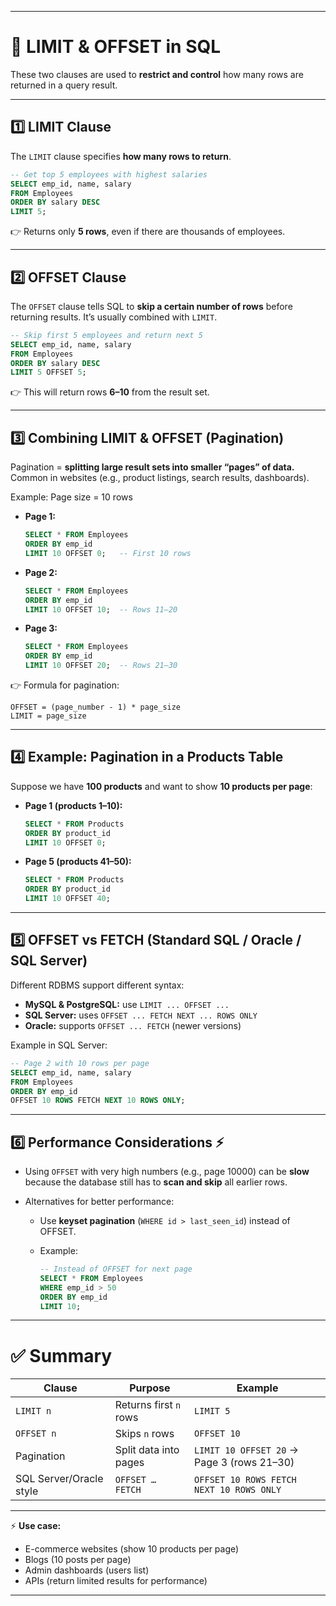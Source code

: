 
---

# 📘 LIMIT & OFFSET in SQL

These two clauses are used to **restrict and control** how many rows are returned in a query result.

---

## 1️⃣ LIMIT Clause

The `LIMIT` clause specifies **how many rows to return**.

```sql
-- Get top 5 employees with highest salaries
SELECT emp_id, name, salary
FROM Employees
ORDER BY salary DESC
LIMIT 5;
```

👉 Returns only **5 rows**, even if there are thousands of employees.

---

## 2️⃣ OFFSET Clause

The `OFFSET` clause tells SQL to **skip a certain number of rows** before returning results.
It’s usually combined with `LIMIT`.

```sql
-- Skip first 5 employees and return next 5
SELECT emp_id, name, salary
FROM Employees
ORDER BY salary DESC
LIMIT 5 OFFSET 5;
```

👉 This will return rows **6–10** from the result set.

---

## 3️⃣ Combining LIMIT & OFFSET (Pagination)

Pagination = **splitting large result sets into smaller “pages” of data.**
Common in websites (e.g., product listings, search results, dashboards).

Example: Page size = 10 rows

* **Page 1:**

  ```sql
  SELECT * FROM Employees
  ORDER BY emp_id
  LIMIT 10 OFFSET 0;   -- First 10 rows
  ```

* **Page 2:**

  ```sql
  SELECT * FROM Employees
  ORDER BY emp_id
  LIMIT 10 OFFSET 10;  -- Rows 11–20
  ```

* **Page 3:**

  ```sql
  SELECT * FROM Employees
  ORDER BY emp_id
  LIMIT 10 OFFSET 20;  -- Rows 21–30
  ```

👉 Formula for pagination:

```
OFFSET = (page_number - 1) * page_size
LIMIT = page_size
```

---

## 4️⃣ Example: Pagination in a Products Table

Suppose we have **100 products** and want to show **10 products per page**:

* **Page 1 (products 1–10):**

  ```sql
  SELECT * FROM Products
  ORDER BY product_id
  LIMIT 10 OFFSET 0;
  ```

* **Page 5 (products 41–50):**

  ```sql
  SELECT * FROM Products
  ORDER BY product_id
  LIMIT 10 OFFSET 40;
  ```

---

## 5️⃣ OFFSET vs FETCH (Standard SQL / Oracle / SQL Server)

Different RDBMS support different syntax:

* **MySQL & PostgreSQL:** use `LIMIT ... OFFSET ...`
* **SQL Server:** uses `OFFSET ... FETCH NEXT ... ROWS ONLY`
* **Oracle:** supports `OFFSET ... FETCH` (newer versions)

Example in SQL Server:

```sql
-- Page 2 with 10 rows per page
SELECT emp_id, name, salary
FROM Employees
ORDER BY emp_id
OFFSET 10 ROWS FETCH NEXT 10 ROWS ONLY;
```

---

## 6️⃣ Performance Considerations ⚡

* Using `OFFSET` with very high numbers (e.g., page 10000) can be **slow** because the database still has to **scan and skip** all earlier rows.
* Alternatives for better performance:

  * Use **keyset pagination** (`WHERE id > last_seen_id`) instead of OFFSET.
  * Example:

    ```sql
    -- Instead of OFFSET for next page
    SELECT * FROM Employees
    WHERE emp_id > 50
    ORDER BY emp_id
    LIMIT 10;
    ```

---

# ✅ Summary

| Clause                  | Purpose                | Example                                    |
| ----------------------- | ---------------------- | ------------------------------------------ |
| `LIMIT n`               | Returns first `n` rows | `LIMIT 5`                                  |
| `OFFSET n`              | Skips `n` rows         | `OFFSET 10`                                |
| Pagination              | Split data into pages  | `LIMIT 10 OFFSET 20` → Page 3 (rows 21–30) |
| SQL Server/Oracle style | `OFFSET … FETCH`       | `OFFSET 10 ROWS FETCH NEXT 10 ROWS ONLY`   |

---

⚡ **Use case:**

* E-commerce websites (show 10 products per page)
* Blogs (10 posts per page)
* Admin dashboards (users list)
* APIs (return limited results for performance)

---
